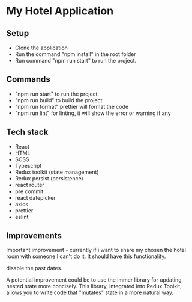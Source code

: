 # My Hotel Application

## Setup

- Clone the application
- Run the command "npm install" in the root folder
- Run command "npm run start" to run the project.

## Commands

- "npm run start" to run the project
- "npm run build" to build the project
- "npm run format" prettier will format the code
- "npm run lint" for linting, it will show the error or warning if any

## Tech stack

- React
- HTML
- SCSS
- Typescript
- Redux toolkit (state management)
- Redux persist (persistence)
- react router
- pre commit
- react datepicker
- axios
- prettier
- eslint

## Improvements

Important improvement - currently if i want to share my chosen the hotel room with someone I can't do it. It should have this functionality.

disable the past dates.

A potential improvement could be to use the immer library for updating nested state more concisely. This library, integrated into Redux Toolkit, allows you to write code that "mutates" state in a more natural way.
